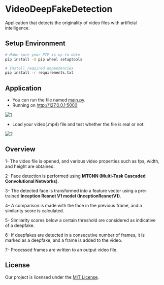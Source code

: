 # VideoDeepFakeDetection

Application that detects the originality of video files with artificial intelligence.

## Setup Environment

```bash
# Make sure your PIP is up to date
pip install -U pip wheel setuptools

# Install required dependencies
pip install -r requirements.txt
```

## Application

- You can run the file named [main.py](main.py).
- Running on http://127.0.0.1:5000

[![1](https://github.com/infernotlc/Video-DeepFake-Detection/assets/100594545/fd979490-00d4-4172-a850-d0a4b6e4ba76)](https://private-user-images.githubusercontent.com/100594545/295173513-fd979490-00d4-4172-a850-d0a4b6e4ba76.png?jwt=eyJhbGciOiJIUzI1NiIsInR5cCI6IkpXVCJ9.eyJpc3MiOiJnaXRodWIuY29tIiwiYXVkIjoicmF3LmdpdGh1YnVzZXJjb250ZW50LmNvbSIsImtleSI6ImtleTUiLCJleHAiOjE3MTExNDE3NzAsIm5iZiI6MTcxMTE0MTQ3MCwicGF0aCI6Ii8xMDA1OTQ1NDUvMjk1MTczNTEzLWZkOTc5NDkwLTAwZDQtNDE3Mi1hODUwLWQwYTRiNmU0YmE3Ni5wbmc_WC1BbXotQWxnb3JpdGhtPUFXUzQtSE1BQy1TSEEyNTYmWC1BbXotQ3JlZGVudGlhbD1BS0lBVkNPRFlMU0E1M1BRSzRaQSUyRjIwMjQwMzIyJTJGdXMtZWFzdC0xJTJGczMlMkZhd3M0X3JlcXVlc3QmWC1BbXotRGF0ZT0yMDI0MDMyMlQyMTA0MzBaJlgtQW16LUV4cGlyZXM9MzAwJlgtQW16LVNpZ25hdHVyZT1mMDZmYjY0MjMyMGM3NGFlNWJiNzIyZjIxYTFlNTFjOGUyMTRiYTJkZWFhYzc2YWY4ZjI0ZTI4MmUxODgyZmNlJlgtQW16LVNpZ25lZEhlYWRlcnM9aG9zdCZhY3Rvcl9pZD0wJmtleV9pZD0wJnJlcG9faWQ9MCJ9.k058pR9r79x9AfAWH71kFKAUJO3CGYFmRK2thIrHihI)


- Load your video(.mp4) file and test whether the file is real or not.


![2](https://github.com/onurkya7/Video-DeepFake-Detection/assets/100594545/a085bb6d-19fe-4631-a5b0-344c46cf876f)


## Overview

1- The video file is opened, and various video properties such as fps, width, and height are obtained.

2- Face detection is performed using **MTCNN (Multi-Task Cascaded Convolutional Networks)**.

3- The detected face is transformed into a feature vector using a pre-trained **Inception Resnet V1 model (InceptionResnetV1)**.

4- A comparison is made with the face in the previous frame, and a similarity score is calculated.

5- Similarity scores below a certain threshold are considered as indicative of a deepfake.

6- If deepfakes are detected in a consecutive number of frames, it is marked as a deepfake, and a frame is added to the video.

7- Processed frames are written to an output video file.



## License

Our project is licensed under the [MIT License](LICENSE).
